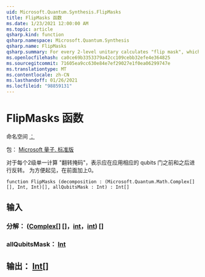 ```yaml
---
uid: Microsoft.Quantum.Synthesis.FlipMasks
title: FlipMasks 函数
ms.date: 1/23/2021 12:00:00 AM
ms.topic: article
qsharp.kind: function
qsharp.namespace: Microsoft.Quantum.Synthesis
qsharp.name: FlipMasks
qsharp.summary: For every 2-level unitary calculates "flip mask", which denotes qubits which should be inverted before and after applying corresponding 1-qubit gate. For convenience prepends result with 0.
ms.openlocfilehash: ca0ce69b3353379a42cc109cebb32efe4e364825
ms.sourcegitcommit: 71605ea9cc630e84e7ef29027e1f0ea06299747e
ms.translationtype: MT
ms.contentlocale: zh-CN
ms.lasthandoff: 01/26/2021
ms.locfileid: "98859131"
---
```

# <a name="flipmasks-function"></a>FlipMasks 函数

命名空间 [：](xref:Microsoft.Quantum.Synthesis)

包： [Microsoft 量子. 标准版](https://nuget.org/packages/Microsoft.Quantum.Standard)


对于每个2级单一计算 "翻转掩码"，表示应在应用相应的 qubits 门之前和之后进行反转。
为方便起见，在前面加上0。

```qsharp
function FlipMasks (decomposition : (Microsoft.Quantum.Math.Complex[][], Int, Int)[], allQubitsMask : Int) : Int[]
```


## <a name="input"></a>输入

### <a name="decomposition--complexintint"></a>分解： ([Complex](xref:Microsoft.Quantum.Math.Complex)[] []，[int](xref:microsoft.quantum.lang-ref.int)，[int](xref:microsoft.quantum.lang-ref.int)) []




### <a name="allqubitsmask--int"></a>allQubitsMask： [Int](xref:microsoft.quantum.lang-ref.int)





## <a name="output--int"></a>输出： [Int](xref:microsoft.quantum.lang-ref.int)[]


